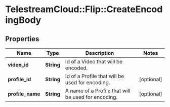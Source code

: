 # TelestreamCloud::Flip::CreateEncodingBody

## Properties
Name | Type | Description | Notes
------------ | ------------- | ------------- | -------------
**video_id** | **String** | Id of a Video that will be encoded. | 
**profile_id** | **String** | Id of a Profile that will be used for encoding. | [optional] 
**profile_name** | **String** | A name of a Profile that will be used for encoding. | [optional] 


